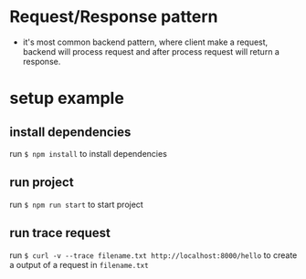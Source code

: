 # Request/Response pattern

- it's most common backend pattern, where client make a request, backend will process request and after process request will return a response.

# setup example

## install dependencies

run `$ npm install` to install dependencies

## run project

run `$ npm run start` to start project

## run trace request

run `$ curl -v --trace filename.txt http://localhost:8000/hello` to create a output of a request in `filename.txt`
